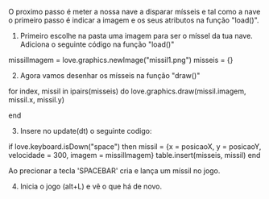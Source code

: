 
O proximo passo é meter a nossa nave a disparar mísseis e tal como a nave o primeiro passo é indicar a imagem e os seus atributos na função "load()".

1. Primeiro escolhe na pasta uma imagem para ser o míssel da tua nave.
Adiciona o seguinte código na função "load()"

missilImagem = love.graphics.newImage("missil1.png")
misseis = {}

   2. Agora vamos desenhar os mísseis na função "draw()"

for index, missil in ipairs(misseis) do
    love.graphics.draw(missil.imagem, missil.x, missil.y)
    
end


3. Insere no update(dt) o seguinte codigo:

if love.keyboard.isDown("space") then
    missil = {x = posicaoX, y = posicaoY, velocidade = 300, imagem = missilImagem}
    table.insert(misseis, missil)
end

Ao precionar a tecla 'SPACEBAR' cria e lança um míssil no jogo. 

4. Inicia o jogo (alt+L) e vê o que há de novo.

